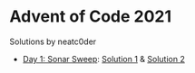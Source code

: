 # Advent of Code 2021

Solutions by neatc0der

* [Day 1: Sonar Sweep](https://adventofcode.com/2021/day/1): [Solution 1](https://github.com/neatc0der/adventofcode2021/blob/master/day01/solution1.py) & [Solution 2](https://github.com/neatc0der/adventofcode2021/blob/master/day01/solution2.py)

